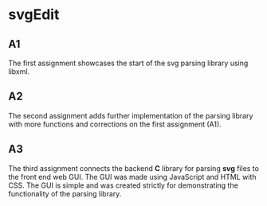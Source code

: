 # svgEdit

## A1
The first assignment showcases the start of the svg parsing library using libxml.

## A2
The second assignment adds further implementation of the parsing library with more functions and corrections on the first assignment (A1).

## A3
The third assignment connects the backend **C** library for parsing **svg** files to the front end web GUI.
The GUI was made using JavaScript and HTML with CSS.
The GUI is simple and was created strictly for demonstrating the functionality of the parsing library.
